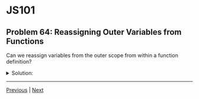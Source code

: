 # JS101
## Problem 64: Reassigning Outer Variables from Functions

Can we reassign variables from the outer scope from within a function definition?

<details>
<summary>Solution:</summary>

Yes, we can reassign variables from the outer scope from within a function, as long as we don't shadow them with a local declaration.

**Example - Reassignment works:**

```js
let count = 0;

function increment() {
  count = count + 1;  // Reassigns outer 'count'
}

increment();
console.log(count);  // 1

increment();
console.log(count);  // 2
```

**Example - Shadowing prevents reassignment of outer variable:**

```js
let count = 0;

function increment() {
  let count = count + 1;  // Creates a NEW local variable, doesn't reassign outer
}

increment();
console.log(count);  // 0 (unchanged)
```

**With parameters (which are local variables):**

```js
let count = 0;

function increment(count) {  // 'count' parameter shadows outer 'count'
  count = count + 1;         // Only changes the parameter
  console.log(count);        // Shows parameter value
}

increment(count);  // Logs: 1
console.log(count);  // 0 (outer count unchanged)
```

</details>

---

[Previous](63.md) | [Next](65.md)

